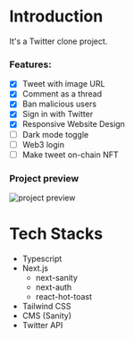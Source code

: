 # Introduction

It's a Twitter clone project.

### Features:

- [x] Tweet with image URL
- [x] Comment as a thread
- [x] Ban malicious users
- [x] Sign in with Twitter
- [x] Responsive Website Design
- [ ] Dark mode toggle
- [ ] Web3 login
- [ ] Make tweet on-chain NFT

### Project preview

![project preview](https://lh3.googleusercontent.com/fxXzfZMXR6VwtR7EGqa1F4XcKLQXgWmKD-Im3UQ1xkcSK6tmkEU3am-Woy4zWw7sIzTygl3rNl7v0KbQDChcKv0il91LQYvXfgSFwKtdJuoRnyt-2FcmMVWD9y29IiAwfW4AsEgEKEPg5R6i9KcZqH9UDHsj3utnWkJcznfRCh3mApuU3e5OFp3294q7umV6IwJhQtzXxaGjd44AWQaWqTCCfIbs-GJdMdOx-gfZMOLC_E9wbywgBAI5LHCsI31U_Yx0-LjdPpq9BxFzW4Mdirobv8AJSoKdhbyGfjoBE8HRVVqnpPQoGEuFIsBPl3uYmkzsoMIOa4pRLSFbaNGi7jMmLDrsZhPzGyjdXS-lzdjSMQm9KnnA8Vt1HV2aQniNWqrY8x7eXKnaDBJh3e2MyKdLcDS6L76vMh9bsjtYH1kGsbm0-StcPeoRG2U8hhm9iLKnhV6Brnqcv_X38opKqOxmlrGyXkfmQIu3mbYTuEe_CV0_ItdKDD21DV5e_mxWWryEFioAcXe-neesh1RtK2t1cYYUbrvWTOKYdSSRu-iW_lGqLJfpf1vhsydALs418rEv_JZX2_TVdkAX60iNKExP-DGtBHtnea7qt-NSC-wYASKkrTUqVrqfHeKRRWAr9k15menJMLrr8n1Eh_H3Pt3sW3Tho3Aapx9CUx1jdN1tjkglyXm7MwPlwezs2UOrfmCGhrSiKwWHXRf8CHXXF55a-J38bpP74mm_qxlkJ53z6SGNghn8qlluimsA=w1148-h1013-no?authuser=0)

# Tech Stacks

- Typescript
- Next.js
  - next-sanity
  - next-auth
  - react-hot-toast
- Tailwind CSS
- CMS (Sanity)
- Twitter API
